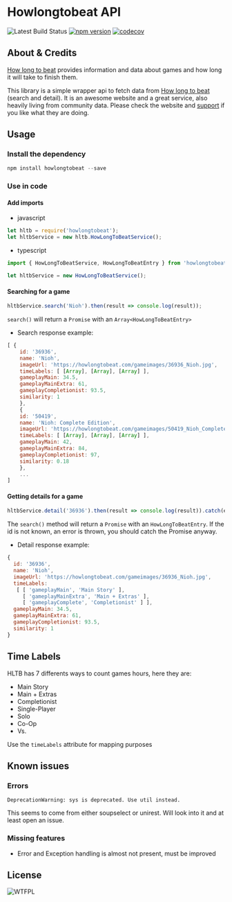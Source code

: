 # Howlongtobeat API

![Latest Build Status](https://api.travis-ci.org/ckatzorke/howlongtobeat.svg?branch=master)
[![npm version](https://badge.fury.io/js/howlongtobeat.svg)](https://badge.fury.io/js/howlongtobeat)
[![codecov](https://codecov.io/gh/ckatzorke/howlongtobeat/branch/master/graph/badge.svg)](https://codecov.io/gh/ckatzorke/howlongtobeat)

## About & Credits

[How long to beat](https://howlongtobeat.com/) provides information and data about games and how long it will take to finish them.

This library is a simple wrapper api to fetch data from [How long to beat](https://howlongtobeat.com/) (search and detail).
It is an awesome website and a great service, also heavily living from community data. Please check the website and [support](https://howlongtobeat.com/donate.php) if you like what they are doing.

## Usage

### Install the dependency

```javascript
npm install howlongtobeat --save
```

### Use in code

#### Add imports 

* javascript

```javascript
let hltb = require('howlongtobeat');
let hltbService = new hltb.HowLongToBeatService();
```

* typescript

```typescript
import { HowLongToBeatService, HowLongToBeatEntry } from 'howlongtobeat';

let hltbService = new HowLongToBeatService();
```


#### Searching for a game

```javascript
hltbService.search('Nioh').then(result => console.log(result));
```

`search()` will return a `Promise` with an `Array<HowLongToBeatEntry>`

* Search response example:

```javascript
[ {
    id: '36936',
    name: 'Nioh',
    imageUrl: 'https://howlongtobeat.com/gameimages/36936_Nioh.jpg',
    timeLabels: [ [Array], [Array], [Array] ],
    gameplayMain: 34.5,
    gameplayMainExtra: 61,
    gameplayCompletionist: 93.5,
    similarity: 1 
    },
    {
    id: '50419',
    name: 'Nioh: Complete Edition',
    imageUrl: 'https://howlongtobeat.com/gameimages/50419_Nioh_Complete_Edition.jpg',
    timeLabels: [ [Array], [Array], [Array] ],
    gameplayMain: 42,
    gameplayMainExtra: 84,
    gameplayCompletionist: 97,
    similarity: 0.18 
    }, 
    ... 
]
```

#### Getting details for a game

```javascript
hltbService.detail('36936').then(result => console.log(result)).catch(e => console.error(e));
```

The `search()` method will return a `Promise` with an `HowLongToBeatEntry`. If the id is not known, an error is thrown, you should catch the Promise anyway.

* Detail response example:

```javascript
{
  id: '36936',
  name: 'Nioh',
  imageUrl: 'https://howlongtobeat.com/gameimages/36936_Nioh.jpg',
  timeLabels:
   [ [ 'gameplayMain', 'Main Story' ],
     [ 'gameplayMainExtra', 'Main + Extras' ],
     [ 'gameplayComplete', 'Completionist' ] ],
  gameplayMain: 34.5,
  gameplayMainExtra: 61,
  gameplayCompletionist: 93.5,
  similarity: 1 
}
```

## Time Labels

HLTB has 7 differents ways to count games hours, here they are:
* Main Story
* Main + Extras
* Completionist
* Single-Player
* Solo
* Co-Op
* Vs.

Use the `timeLabels` attribute for mapping purposes

## Known issues

### Errors

    DeprecationWarning: sys is deprecated. Use util instead.

This seems to come from either soupselect or unirest. Will look into it and at least open an issue.

### Missing features

- Error and Exception handling is almost not present, must be improved

## License

![WTFPL](http://www.wtfpl.net/wp-content/uploads/2012/12/wtfpl-badge-4.png)

